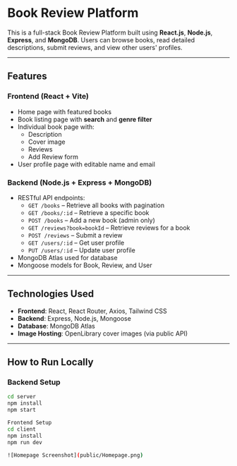 # Book Review Platform

This is a full-stack Book Review Platform built using **React.js**, **Node.js**, **Express**, and **MongoDB**. Users can browse books, read detailed descriptions, submit reviews, and view other users' profiles.

---

##  Features

### Frontend (React + Vite)
- Home page with featured books
- Book listing page with **search** and **genre filter**
- Individual book page with:
  - Description
  - Cover image
  - Reviews
  - Add Review form
- User profile page with editable name and email

###  Backend (Node.js + Express + MongoDB)
- RESTful API endpoints:
  - `GET /books` – Retrieve all books with pagination
  - `GET /books/:id` – Retrieve a specific book
  - `POST /books` – Add a new book (admin only)
  - `GET /reviews?book=bookId` – Retrieve reviews for a book
  - `POST /reviews` – Submit a review
  - `GET /users/:id` – Get user profile
  - `PUT /users/:id` – Update user profile
- MongoDB Atlas used for database
- Mongoose models for Book, Review, and User

---

##  Technologies Used

- **Frontend**: React, React Router, Axios, Tailwind CSS
- **Backend**: Express, Node.js, Mongoose
- **Database**: MongoDB Atlas
- **Image Hosting**: OpenLibrary cover images (via public API)

---

##  How to Run Locally

###  Backend Setup
```bash
cd server
npm install
npm start

Frontend Setup
cd client
npm install
npm run dev

![Homepage Screenshot](public/Homepage.png)
